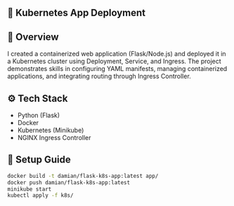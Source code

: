 ## 🧩 Kubernetes App Deployment

## 📘 Overview
I created a containerized web application (Flask/Node.js) and deployed it in a Kubernetes cluster using Deployment, Service, and Ingress. The project demonstrates skills in configuring YAML manifests, managing containerized applications, and integrating routing through Ingress Controller.

## ⚙️ Tech Stack
- Python (Flask)
- Docker
- Kubernetes (Minikube)
- NGINX Ingress Controller

## 🚀 Setup Guide
```bash
docker build -t damian/flask-k8s-app:latest app/
docker push damian/flask-k8s-app:latest
minikube start
kubectl apply -f k8s/